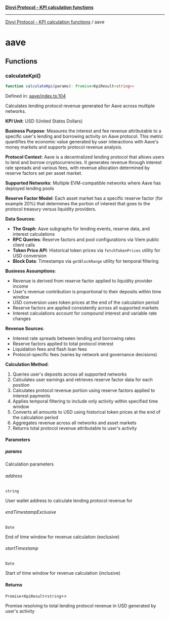 [**Divvi Protocol - KPI calculation functions**](README.md)

---

[Divvi Protocol - KPI calculation functions](README.md) / aave

# aave

## Functions

### calculateKpi()

```ts
function calculateKpi(params): Promise<KpiResult<string>>
```

Defined in: [aave/index.ts:104](https://github.com/divvi-xyz/divvi-protocol/blob/main/scripts/calculateKpi/protocols/aave/index.ts#L104)

Calculates lending protocol revenue generated for Aave across multiple networks.

**KPI Unit**: USD (United States Dollars)

**Business Purpose**: Measures the interest and fee revenue attributable to a specific user's lending
and borrowing activity on Aave protocol. This metric quantifies the economic value generated by user
interactions with Aave's money markets and supports protocol revenue analysis.

**Protocol Context**: Aave is a decentralized lending protocol that allows users to lend and borrow
cryptocurrencies. It generates revenue through interest rate spreads and various fees, with revenue
allocation determined by reserve factors set per asset market.

**Supported Networks**: Multiple EVM-compatible networks where Aave has deployed lending pools

**Reserve Factor Model**: Each asset market has a specific reserve factor (for example 20%) that determines
the portion of interest that goes to the protocol treasury versus liquidity providers.

**Data Sources**:

- **The Graph**: Aave subgraphs for lending events, reserve data, and interest calculations
- **RPC Queries**: Reserve factors and pool configurations via Viem public client calls
- **Token Price API**: Historical token prices via `fetchTokenPrices` utility for USD conversion
- **Block Data**: Timestamps via `getBlockRange` utility for temporal filtering

**Business Assumptions**:

- Revenue is derived from reserve factor applied to liquidity provider income
- User's revenue contribution is proportional to their deposits within time window
- USD conversion uses token prices at the end of the calculation period
- Reserve factors are applied consistently across all supported markets
- Interest calculations account for compound interest and variable rate changes

**Revenue Sources**:

- Interest rate spreads between lending and borrowing rates
- Reserve factors applied to total protocol interest
- Liquidation fees and flash loan fees
- Protocol-specific fees (varies by network and governance decisions)

**Calculation Method**:

1. Queries user's deposits across all supported networks
2. Calculates user earnings and retrieves reserve factor data for each position
3. Calculates protocol revenue portion using reserve factors applied to interest payments
4. Applies temporal filtering to include only activity within specified time window
5. Converts all amounts to USD using historical token prices at the end of the calculation period
6. Aggregates revenue across all networks and asset markets
7. Returns total protocol revenue attributable to user's activity

#### Parameters

##### params

Calculation parameters

###### address

`string`

User wallet address to calculate lending protocol revenue for

###### endTimestampExclusive

`Date`

End of time window for revenue calculation (exclusive)

###### startTimestamp

`Date`

Start of time window for revenue calculation (inclusive)

#### Returns

`Promise`\<`KpiResult`\<`string`\>\>

Promise resolving to total lending protocol revenue in USD generated by user's activity
